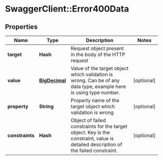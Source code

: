 # SwaggerClient::Error400Data

## Properties
Name | Type | Description | Notes
------------ | ------------- | ------------- | -------------
**target** | **Hash** | Request object present in the body of the HTTP request | 
**value** | [**BigDecimal**](BigDecimal.md) | Value of the target object which validation is wrong. Can be of any data type, example here is using type number. | [optional] 
**property** | **String** | Property name of the target object which validation is wrong | [optional] 
**constraints** | **Hash** | Object of failed constraints for the target object. Key is the constraint, value is detailed description of the failed constraint. | [optional] 

